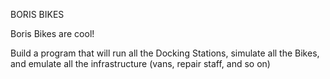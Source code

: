 BORIS BIKES

Boris Bikes are cool!

Build a program that will run all the Docking Stations, simulate all the Bikes, and emulate all the infrastructure (vans, repair staff, and so on)